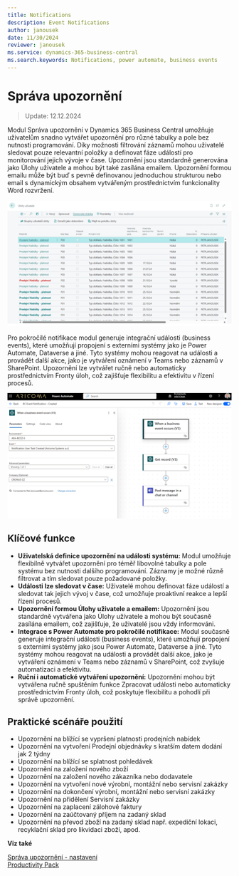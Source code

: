 ```yaml
---
title: Notifications
description: Event Notifications
author: janousek
date: 11/30/2024
reviewer: janousek
ms.service: dynamics-365-business-central
ms.search.keywords: Notifications, power automate, business events 
---
```

# Správa upozornění
> Update: 12.12.2024

Modul Správa upozornění v Dynamics 365 Business Central umožňuje uživatelům snadno vytvářet upozornění pro různé tabulky a pole bez nutnosti programování. Díky možnosti filtrování záznamů mohou uživatelé sledovat pouze relevantní položky a definovat fáze událostí pro monitorování jejich vývoje v čase. Upozornění jsou standardně generována jako Úlohy uživatele a mohou být také zasílána emailem. Upozornění formou emailu může být buď s pevně definovanou jednoduchou strukturou nebo email s dynamickým obsahem vytvářeným prostřednictvím funkcionality Word rozvržení.

![Události upozornění](media/notification-events.png)

Pro pokročilé notifikace modul generuje integrační události (business events), které umožňují propojení s externími systémy jako je Power Automate, Dataverse a jiné. Tyto systémy mohou reagovat na události a provádět další akce, jako je vytváření oznámení v Teams nebo záznamů v SharePoint. Upozornění lze vytvářet ručně nebo automaticky prostřednictvím Fronty úloh, což zajišťuje flexibilitu a efektivitu v řízení procesů.

![Power Automate - Business Event](media/notification-pa-business-event.png)

## Klíčové funkce

- **Uživatelská definice upozornění na události systému:** Modul umožňuje flexibilně vytvářet upozornění pro téměř libovolné tabulky a pole systému bez nutnosti dalšího programování. Záznamy je možné různě filtrovat a tím sledovat pouze požadované položky.
- **Události lze sledovat v čase:** Uživatelé mohou definovat fáze událostí a sledovat tak jejich vývoj v čase, což umožňuje proaktivní reakce a lepší řízení procesů.
- **Upozornění formou Úlohy uživatele a emailem:** Upozornění jsou standardně vytvářena jako Úlohy uživatele a mohou být současně zasílána emailem, což zajišťuje, že uživatelé jsou vždy informováni.
- **Integrace s Power Automate pro pokročilé notifikace:** Modul současně generuje integrační události (business events), které umožňují propojení s externími systémy jako jsou Power Automate, Dataverse a jiné. Tyto systémy mohou reagovat na události a provádět další akce, jako je vytváření oznámení v Teams nebo záznamů v SharePoint, což zvyšuje automatizaci a efektivitu.
- **Ruční i automatické vytváření upozornění:** Upozornění mohou být vytvářena ručně spuštěním funkce Zpracovat události nebo automaticky prostřednictvím Fronty úloh, což poskytuje flexibilitu a pohodlí při správě upozornění.

## Praktické scénáře použití

- Upozornění na blížící se vypršení platnosti prodejních nabídek
- Upozornění na vytvoření Prodejní objednávky s kratším datem dodání jak 2 týdny
- Upozornění na blížící se splatnost pohledávek
- Upozornění na založení nového zboží
- Upozornění na založení nového zákazníka nebo dodavatele
- Upozornění na vytvoření nové výrobní, montážní nebo servisní zakázky
- Upozornění na dokončení výrobní, montážní nebo servisní zakázky
- Upozornění na přidělení Servisní zakázky
- Upozornění na zaplacení zálohové faktury  
- Upozornění na zaúčtovaný příjem na zadaný sklad
- Upozornění na převod zboží na zadaný sklad např. expediční lokaci, recyklační sklad pro likvidaci zboží, apod.

**Viz také**  

[Správa upozornění - nastavení](notifications-setup.md)  
[Productivity Pack](productivity-pack.md)
